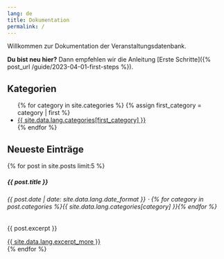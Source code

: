 ```yaml
---
lang: de
title: Dokumentation
permalink: /
---
```

Willkommen zur Dokumentation der Veranstaltungsdatenbank.

<strong>Du bist neu hier?</strong> Dann empfehlen wir die Anleitung [Erste Schritte]({% post_url /guide/2023-04-01-first-steps %}).

## Kategorien

<ul>
{% for category in site.categories %}
    {% assign first_category = category | first %}
    <li><a href="{{ site.url }}/category/{{ category | first | slugify }}/index.html">{{ site.data.lang.categories[first_category] }}</a>
</li>
{% endfor %}
</ul>

## Neueste Einträge

{% for post in site.posts limit:5 %}
<div class="card mt-4">
  <div class="card-body">
    <h5 class="card-title">{{ post.title }}</h5>
    <h6 class="card-subtitle mb-2 text-muted">{{ post.date | date: site.data.lang.date_format }} &sdot; {% for category in post.categories %}{{ site.data.lang.categories[category] }}{% endfor %}</h6>
    <p class="card-text">{{ post.excerpt }}</p>
    <a href="{{ post.url }}" class="card-link stretched-link">{{ site.data.lang.excerpt_more }}</a>
  </div>
</div>
{% endfor %}